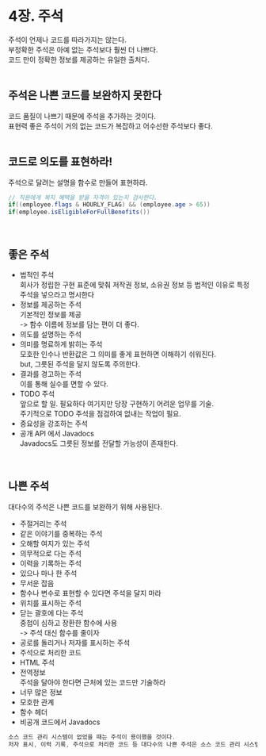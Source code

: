 # 4장. 주석
주석이 언제나 코드를 따라가지는 않는다.  
부정확한 주석은 아예 없는 주석보다 훨씬 더 나쁘다.  
코드 만이 정확한 정보를 제공하는 유일한 출처다.  
<br/>

## 주석은 나쁜 코드를 보완하지 못한다
코드 품질이 나쁘기 때문에 주석을 추가하는 것이다.  
표현력 좋은 주석이 거의 없는 코드가 복잡하고 어수선한 주석보다 좋다.  
<br/>

## 코드로 의도를 표현하라!
주석으로 달려는 설명을 함수로 만들어 표현하라.  
```java
// 직원에게 복지 혜택을 받을 자격이 있는지 검사한다.
if((employee.flags & HOURLY_FLAG) && (employee.age > 65))
if(employee.isEligibleForFullBenefits())
```
<br/>

## 좋은 주석
* 법적인 주석  
  회사가 정립한 구현 표준에 맞춰 저작권 정보, 소유권 정보 등 법적인 이유로 특정 주석을 넣으라고 명시한다  
* 정보를 제공하는 주석  
  기본적인 정보를 제공  
  -> 함수 이름에 정보를 담는 편이 더 좋다.  
* 의도를 설명하는 주석  
* 의미를 명료하게 밝히는 주석  
  모호한 인수나 반환값은 그 의미를 좋게 표현하면 이해하기 쉬워진다.  
  but, 그릇된 주석을 달지 않도록 주의한다.  
* 결과를 경고하는 주석  
  이를 통해 실수를 면할 수 있다.
* TODO 주석  
  앞으로 할 일. 필요하다 여기지만 당장 구현하기 어려운 업무를 기술.  
  주기적으로 TODO 주석을 점검하여 없내는 작업이 필요.  
* 중요성을 강조하는 주석  
* 공개 API 에서 Javadocs  
  Javadocs도 그릇된 정보를 전달할 가능성이 존재한다.  
<br/>

## 나쁜 주석
대다수의 주석은 나쁜 코드를 보완하기 위해 사용된다.  
* 주절거리는 주석
* 같은 이야기를 중복하는 주석
* 오해할 여지가 있는 주석
* 의무적으로 다는 주석
* 이력을 기록하는 주석
* 있으나 마나 한 주석
* 무서운 잡음
* 함수나 변수로 표현할 수 있다면 주석을 달지 마라
* 위치를 표시하는 주석
* 닫는 괄호에 다는 주석  
  중첩이 심하고 장환한 함수에 사용  
  -> 주석 대신 함수를 줄이자  
* 공로를 돌리거나 저자를 표시하는 주석
* 주석으로 처리한 코드
* HTML 주석
* 전역정보  
  주석을 달아야 한다면 근처에 있는 코드만 기술하라  
* 너무 많은 정보  
* 모호한 관계
* 함수 헤더
* 비공개 코드에서 Javadocs  

```java
소스 코드 관리 시스템이 없었을 때는 주석이 용이했을 것이다.  
저자 표시, 이력 기록, 주석으로 처리한 코드 등 대다수의 나쁜 주석은 소스 코드 관리 시스템에 있는 정보임으로 제거해도 좋다.
```